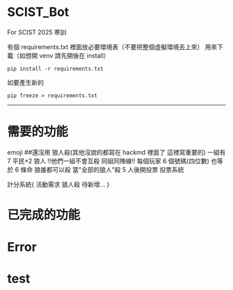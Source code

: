 # SCIST_Bot

For SCIST 2025 寒訓

有個 requirements.txt
裡面放必要環境表（不要把整個虛擬環境丟上來）
用來下載（如想開 venv 請先開後在 install）

```
pip install -r requirements.txt
```

如要產生新的

```
pip freeze > requirements.txt
```

---

# 需要的功能

emoji ##還沒用
狼人殺(其他沒說的都寫在 hackmd 裡面了 這裡寫重要的)
一組有 7 平民+2 狼人
!!他們一組不會互殺 同組同陣線!!
每個玩家 6 個號碼(四位數) 也等於 6 條命
狼誰都可以殺
當"全部的狼人"殺 5 人後開投票
投票系統

計分系統{
活動需求
狼人殺
待新增...
}

# 已完成的功能

# Error

# test
